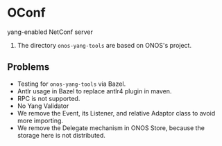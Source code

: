 # OConf
yang-enabled NetConf server

1. The directory `onos-yang-tools` are based on ONOS's project.



## Problems
* Testing for `onos-yang-tools` via Bazel.
* Antlr usage in Bazel to replace antlr4 plugin in maven.
* RPC is not supported.
* No Yang Validator
* We remove the Event, its Listener, and relative Adaptor class to avoid more importing.
* We remove the Delegate mechanism in ONOS Store, because the storage here is not distributed.
